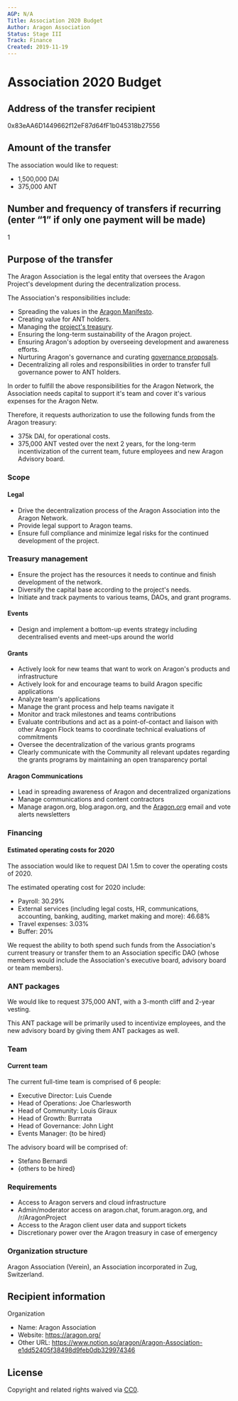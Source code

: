 ```yaml
---
AGP: N/A
Title: Association 2020 Budget
Author: Aragon Association
Status: Stage III
Track: Finance
Created: 2019-11-19
---
```


# Association 2020 Budget

## Address of the transfer recipient

0x83eAA6D1449662f12eF87d64fF1b045318b27556

## Amount of the transfer

The association would like to request:
- 1,500,000 DAI
- 375,000 ANT

## Number and frequency of transfers if recurring (enter “1” if only one payment will be made)

1

## Purpose of the transfer

The Aragon Association is the legal entity that oversees the Aragon Project's development during the decentralization process.

The Association's responsibilities include: 
- Spreading the values in the [Aragon Manifesto](https://blog.aragon.org/the-aragon-manifesto-4a21212eac03/).
- Creating value for ANT holders.
- Managing the [project's treasury](https://transparency.aragon.org).
- Ensuring the long-term sustainability of the Aragon project.
- Ensuring Aragon's adoption by overseeing development and awareness efforts.
- Nurturing Aragon's governance and curating [governance proposals](https://aragon.org/project/governance).
- Decentralizing all roles and responsibilities in order to transfer full governance power to ANT holders.

In order to fulfill the above responsibilities for the Aragon Network, the Association needs capital to support it's team and cover it's various expenses for the Aragon Netw. 

Therefore, it requests authorization to use the following funds from the Aragon treasury:

- 375k DAI, for operational costs.
- 375,000 ANT vested over the next 2 years, for the long-term incentivization of the current team, future employees and new Aragon Advisory board.

### **Scope**

#### **Legal**
- Drive the decentralization process of the Aragon Association into the Aragon Network.
- Provide legal support to Aragon teams.
- Ensure full compliance and minimize legal risks for the continued development of the project.

### **Treasury management**
- Ensure the project has the resources it needs to continue and finish development of the network.
- Diversify the capital base according to the project's needs.
- Initiate and track payments to various teams, DAOs, and grant programs.

#### **Events**

- Design and implement a bottom-up events strategy including decentralised events and meet-ups around the world

#### Grants
- Actively look for new teams that want to work on Aragon's products and infrastructure
- Actively look for and encourage teams to build Aragon specific applications
- Analyze team's applications
- Manage the grant process and help teams navigate it
- Monitor and track milestones and teams contributions
- Evaluate contributions and act as a point-of-contact and liaison with other Aragon Flock teams to coordinate technical evaluations of commitments
- Oversee the decentralization of the various grants programs
- Clearly communicate with the Community all relevant updates regarding the grants programs by maintaining an open transparency portal

#### **Aragon Communications**
- Lead in spreading awareness of Aragon and decentralized organizations
- Manage communications and content contractors
- Manage aragon.org, blog.aragon.org, and the [Aragon.org](http://aragon.org) email and vote alerts newsletters

### **Financing**

#### **Estimated operating costs for 2020**

The association would like to request DAI 1.5m to cover the operating costs of 2020.

The estimated operating cost for 2020 include: 
- Payroll: 30.29%
- External services (including legal costs, HR, communications, accounting, banking, auditing, market making and more): 46.68%
- Travel expenses: 3.03%
- Buffer: 20%

We request the ability to both spend such funds from the Association's current treasury or transfer them to an Association specific DAO (whose members would include the Association's executive board, advisory board or team members).

### **ANT packages**

We would like to request 375,000 ANT, with a 3-month cliff and 2-year vesting.

This ANT package will be primarily used to incentivize employees, and the new advisory board by giving them ANT packages as well.

### **Team**

#### **Current team**

The current full-time team is comprised of 6 people: 
- Executive Director: Luis Cuende
- Head of Operations: Joe Charlesworth
- Head of Community: Louis Giraux
- Head of Growth: Burrrata
- Head of Governance: John Light
- Events Manager: {to be hired}

The advisory board will be comprised of: 
- Stefano Bernardi
- {others to be hired}

### **Requirements**
- Access to Aragon servers and cloud infrastructure
- Admin/moderator access on aragon.chat, forum.aragon.org, and /r/AragonProject
- Access to the Aragon client user data and support tickets
- Discretionary power over the Aragon treasury in case of emergency

### **Organization structure**

Aragon Association (Verein), an Association incorporated in Zug, Switzerland.

## Recipient information

Organization
- Name: Aragon Association
- Website: https://aragon.org/
- Other URL: https://www.notion.so/aragon/Aragon-Association-e1dd52405f38498d9feb0db329974346

## License
Copyright and related rights waived via [CC0](https://creativecommons.org/publicdomain/zero/1.0/).
